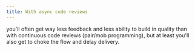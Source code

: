 ```yaml
---
title: With async code reviews
---
```

you'll often get way less feedback and less ability to build in quality than with continuous code reviews (pair/mob programming), but at least you'll also get to choke the flow and delay delivery.
